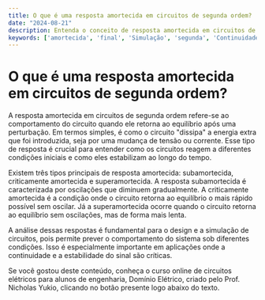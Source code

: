 ```yaml
---
title: O que é uma resposta amortecida em circuitos de segunda ordem?
date: "2024-08-21"
description: Entenda o conceito de resposta amortecida em circuitos de segunda ordem e sua importância na análise de sistemas elétricos.
keywords: ['amortecida', 'final', 'Simulação', 'segunda', 'Continuidade', 'Aplicação', 'circuito']
---
```


# O que é uma resposta amortecida em circuitos de segunda ordem?

A resposta amortecida em circuitos de segunda ordem refere-se ao comportamento do circuito quando ele retorna ao equilíbrio após uma perturbação. Em termos simples, é como o circuito "dissipa" a energia extra que foi introduzida, seja por uma mudança de tensão ou corrente. Esse tipo de resposta é crucial para entender como os circuitos reagem a diferentes condições iniciais e como eles estabilizam ao longo do tempo.

Existem três tipos principais de resposta amortecida: subamortecida, criticamente amortecida e superamortecida. A resposta subamortecida é caracterizada por oscilações que diminuem gradualmente. A criticamente amortecida é a condição onde o circuito retorna ao equilíbrio o mais rápido possível sem oscilar. Já a superamortecida ocorre quando o circuito retorna ao equilíbrio sem oscilações, mas de forma mais lenta.

A análise dessas respostas é fundamental para o design e a simulação de circuitos, pois permite prever o comportamento do sistema sob diferentes condições. Isso é especialmente importante em aplicações onde a continuidade e a estabilidade do sinal são críticas.

Se você gostou deste conteúdo, conheça o curso online de circuitos elétricos para alunos de engenharia, Domínio Elétrico, criado pelo Prof. Nicholas Yukio, clicando no botão presente logo abaixo do texto.
